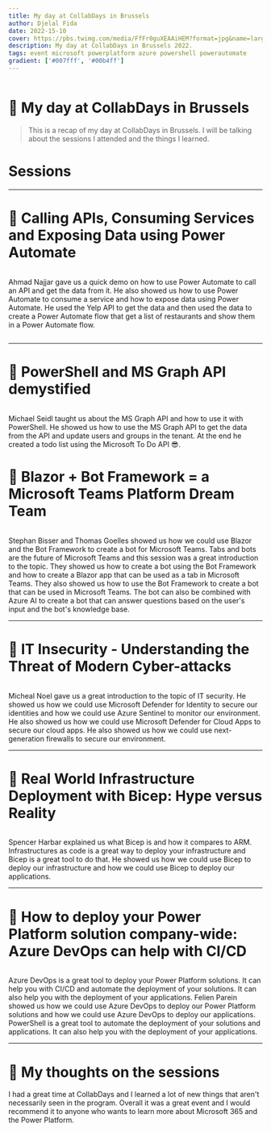 ```yaml
---
title: My day at CollabDays in Brussels
author: Djelal Fida
date: 2022-15-10
cover: https://pbs.twimg.com/media/FfFr0guXEAAiHEM?format=jpg&name=large
description: My day at CollabDays in Brussels 2022.
tags: event microsoft powerplatform azure powershell powerautomate
gradient: ['#007fff', '#00b4ff']
---
```


<script>
    import Image from '$lib/components/Image.svelte';
</script>

<Image imgUrl="https://pbs.twimg.com/media/FfF6QchWAAAf7xz?format=jpg&name=large" altText="collab days" size="medium" />

# 🚀 My day at CollabDays in Brussels

> This is a recap of my day at CollabDays in Brussels. I will be talking about the sessions I attended and the things I learned.

# Sessions

<hr />

# 📝 Calling APIs, Consuming Services and Exposing Data using Power Automate

<Image imgUrl="https://pbs.twimg.com/media/FfIQ6h8XoAEUhvJ?format=jpg&name=large" altText="Ahmad Najjar giving us a quick demo" size="small" />

Ahmad Najjar gave us a quick demo on how to use Power Automate to call an API and get the data from it. He also showed us how to use Power Automate to consume a service and how to expose data using Power Automate. He used the Yelp API to get the data and then used the data to create a Power Automate flow that get a list of restaurants and show them in a Power Automate flow.

<Image imgUrl="https://media.discordapp.net/attachments/629332173702430730/1030753308211675206/IMG_1861.jpg?width=1624&height=1218" altText="The PowerPlatform ecosystem explained" size="small" />

<hr />

# 📝 PowerShell and MS Graph API demystified

<Image imgUrl="https://media.discordapp.net/attachments/1027665764439838734/1030899882149564426/20221015_104626.jpg?width=914&height=1219" altText="Michael Seidl teaching us about MS Graph API" size="small" />

Michael Seidl taught us about the MS Graph API and how to use it with PowerShell. He showed us how to use the MS Graph API to get the data from the API and update users and groups in the tenant. At the end he created a todo list using the Microsoft To Do API 😎.

# 📝 Blazor + Bot Framework = a Microsoft Teams Platform Dream Team

<Image imgUrl="https://media.discordapp.net/attachments/1027665764439838734/1030899883483340900/20221015_115114.jpg?width=914&height=1219" altText="Stephan Bisser and Thomas Goelles aka the bot specialists" size="small" />

Stephan Bisser and Thomas Goelles showed us how we could use Blazor and the Bot Framework to create a bot for Microsoft Teams.
Tabs and bots are the future of Microsoft Teams and this session was a great introduction to the topic. They showed us how to create a bot using the Bot Framework and how to create a Blazor app that can be used as a tab in Microsoft Teams. They also showed us how to use the Bot Framework to create a bot that can be used in Microsoft Teams. The bot can also be combined with Azure AI to create a bot that can answer questions based on the user's input and the bot's knowledge base.

<hr />

# 📝 IT Insecurity - Understanding the Threat of Modern Cyber-attacks

<Image imgUrl="https://media.discordapp.net/attachments/1027665764439838734/1030899883214897182/20221015_144701.jpg?width=914&height=1219" altText="Michael Noel teaching us about modern techniques" size="small" />

Micheal Noel gave us a great introduction to the topic of IT security. He showed us how we could use Microsoft Defender for Identity to secure our identities and how we could use Azure Sentinel to monitor our environment. He also showed us how we could use Microsoft Defender for Cloud Apps to secure our cloud apps. He also showed us how we could use next-generation firewalls to secure our environment.

<hr />

# 📝 Real World Infrastructure Deployment with Bicep: Hype versus Reality

<Image imgUrl="https://pbs.twimg.com/media/FcS4E_KXoAEt1Q1?format=jpg&name=large" altText="Spencer Harbar giving us a lecture about Bicep and how it compares to ARM" size="medium" />

Spencer Harbar explained us what Bicep is and how it compares to ARM. Infrastructures as code is a great way to deploy your infrastructure and Bicep is a great tool to do that. He showed us how we could use Bicep to deploy our infrastructure and how we could use Bicep to deploy our applications.

<hr />

# 📝 How to deploy your Power Platform solution company-wide: Azure DevOps can help with CI/CD

<Image imgUrl="https://pbs.twimg.com/media/FfHfcQ0WIAE7MKZ?format=jpg&name=large" altText="Feline Parein
giving us a lecture about Azure DevOps and how it can help us with CI/CD" size="medium" />

Azure DevOps is a great tool to deploy your Power Platform solutions. It can help you with CI/CD and automate the deployment of your solutions. It can also help you with the deployment of your applications. Felien Parein showed us how we could use Azure DevOps to deploy our Power Platform solutions and how we could use Azure DevOps to deploy our applications. PowerShell is a great tool to automate the deployment of your solutions and applications. It can also help you with the deployment of your applications.

<hr />

# 🤔 My thoughts on the sessions

I had a great time at CollabDays and I learned a lot of new things that aren't necessarily seen in the program. Overall it was a great event and I would recommend it to anyone who wants to learn more about Microsoft 365 and the Power Platform.
